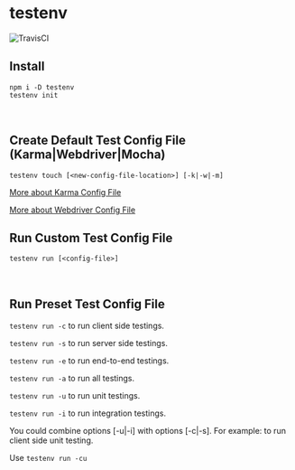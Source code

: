 # testenv
![TravisCI](https://travis-ci.org/bgjehu/testenv.svg?branch=develop)
<br>



## Install
```
npm i -D testenv
testenv init
```
<br>



## Create Default Test Config File (Karma|Webdriver|Mocha)
```
testenv touch [<new-config-file-location>] [-k|-w|-m]
```

[More about Karma Config File](/lib/cli/touch/karma.md)

[More about Webdriver Config File](/lib/cli/touch/webdriver.md)
<br>



## Run Custom Test Config File
```
testenv run [<config-file>]
```
<br>



## Run Preset Test Config File
```testenv run -c``` to run client side testings.

```testenv run -s``` to run server side testings.

```testenv run -e``` to run end-to-end testings.

```testenv run -a``` to run all testings.

```testenv run -u``` to run unit testings.

```testenv run -i``` to run integration testings.

You could combine options [-u|-i] with options [-c|-s]. For example: to run client side unit testing.

Use ```testenv run -cu```
<br>